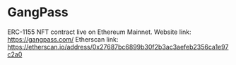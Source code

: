 # GangPass
ERC-1155 NFT contract live on Ethereum Mainnet. 
Website link: https://gangpass.com/
Etherscan link: https://etherscan.io/address/0x27687bc6899b30f2b3ac3aefeb2356ca1e97c2a0
